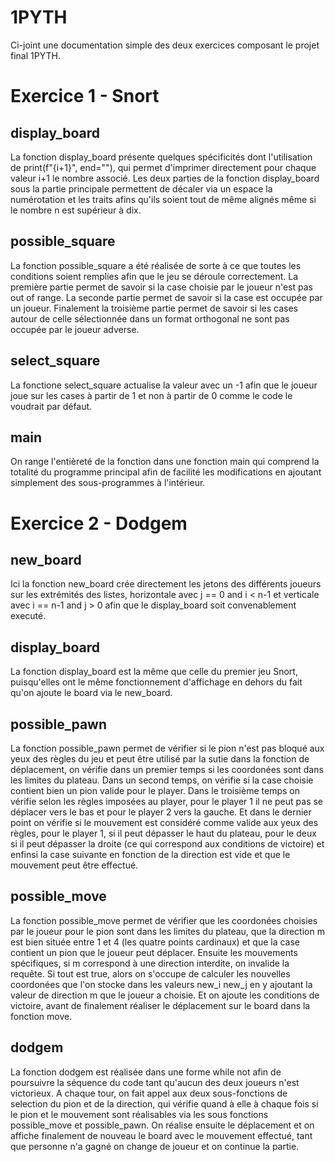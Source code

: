 # 1PYTH
Ci-joint une documentation simple des deux exercices composant le projet final 1PYTH.

# Exercice 1 - Snort

## display_board
La fonction display_board présente quelques spécificités dont l'utilisation de print(f"{i+1}", end=""), qui permet d'imprimer directement pour chaque valeur i+1 le nombre associé.
Les deux parties de la fonction display_board sous la partie principale permettent de décaler via un espace la numérotation et les traits afins qu'ils soient tout de même alignés même si le nombre n est supérieur à dix.

## possible_square
La fonction possible_square a été réalisée de sorte à ce que toutes les conditions soient remplies afin que le jeu se déroule correctement. La première partie permet de savoir si la case choisie par le joueur n'est pas out of range. La seconde partie permet de savoir si la case est occupée par un joueur. Finalement la troisième partie permet de savoir si les cases autour de celle sélectionnée dans un format orthogonal ne sont pas occupée par le joueur adverse.

## select_square
La fonctione select_square actualise la valeur avec un -1 afin que le joueur joue sur les cases à partir de 1 et non à partir de 0 comme le code le voudrait par défaut.

## main
On range l'entièreté de la fonction dans une fonction main qui comprend la totalité du programme principal afin de facilité les modifications en ajoutant simplement des sous-programmes à l'intérieur.

# Exercice 2 - Dodgem

## new_board
Ici la fonction new_board crée directement les jetons des différents joueurs sur les extrémités des listes, horizontale avec j == 0 and i < n-1 et verticale avec i == n-1 and j > 0 afin que le display_board soit convenablement executé.

## display_board
La fonction display_board est la même que celle du premier jeu Snort, puisqu'elles ont le même fonctionnement d'affichage en dehors du fait qu'on ajoute le board via le new_board.

## possible_pawn
La fonction possible_pawn permet de vérifier si le pion n'est pas bloqué aux yeux des règles du jeu et peut être utilisé par la sutie dans la fonction de déplacement, on vérifie dans un premier temps si les coordonées sont dans les limites du plateau. 
Dans un second temps, on vérifie si la case choisie contient bien un pion valide pour le player. 
Dans le troisième temps on vérifie selon les règles imposées au player, pour le player 1 il ne peut pas se déplacer vers le bas et pour le player 2 vers la gauche. Et dans le dernier point on vérifie si le mouvement est considéré comme valide aux yeux des règles, pour le player 1, si il peut dépasser le haut du plateau, pour le deux si il peut dépasser la droite (ce qui correspond aux conditions de victoire) et enfinsi la case suivante en fonction de la direction est vide et que le mouvement peut être effectué.

## possible_move
La fonction possible_move permet de vérifier que les coordonées choisies par le joueur pour le pion sont dans les limites du plateau, que la direction m est bien située entre 1 et 4 (les quatre points cardinaux) et que la case contient un pion que le joueur peut déplacer. Ensuite les mouvements spécifiques, si m correspond à une direction interdite, on invalide la requête.
Si tout est true, alors on s'occupe de calculer les nouvelles coordonées que l'on stocke dans les valeurs new_i new_j en y ajoutant la valeur de direction m que le joueur a choisie.
Et on ajoute les conditions de victoire, avant de finalement réaliser le déplacement sur le board dans la fonction move.

## dodgem
La fonction dodgem est réalisée dans une forme while not afin de poursuivre la séquence du code tant qu'aucun des deux joueurs n'est victorieux. A chaque tour, on fait appel aux deux sous-fonctions de selection du pion et de la direction, qui vérifie quand à elle à chaque fois si le pion et le mouvement sont réalisables via les sous fonctions possible_move et possible_pawn. On réalise ensuite le déplacement et on affiche finalement de nouveau le board avec le mouvement effectué, tant que personne n'a gagné on change de joueur et on continue la partie.